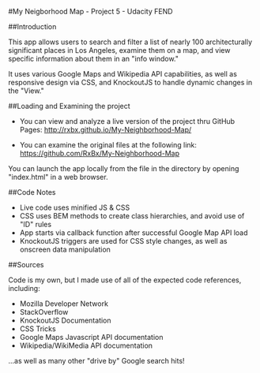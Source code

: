 #My Neigborhood Map - Project 5 - Udacity FEND

##Introduction

This app allows users to search and filter a list of nearly 100 architecturally significant places in Los Angeles, examine them on a map, and view specific information about them in an "info window."

It uses various Google Maps and Wikipedia API capabilities, as well as responsive design via CSS, and KnockoutJS to handle dynamic changes in the "View."

##Loading and Examining the project

- You can view and analyze a live version of the project thru GitHub Pages:
http://rxbx.github.io/My-Neighborhood-Map/

- You can examine the original files at the following link:
https://github.com/RxBx/My-Neighborhood-Map

You can launch the app locally from the file in the directory by opening "index.html" in a web browser.

##Code Notes

- Live code uses minified JS & CSS
- CSS uses BEM methods to create class hierarchies, and avoid use of "ID" rules
- App starts via callback function after successful Google Map API load
- KnockoutJS triggers are used for CSS style changes, as well as onscreen data manipulation

##Sources

Code is my own, but I made use of all of the expected code references, including:

- Mozilla Developer Network
- StackOverflow
- KnockoutJS Documentation
- CSS Tricks
- Google Maps Javascript API documentation
- Wikipedia/WikiMedia API documentation

...as well as many other "drive by" Google search hits!
